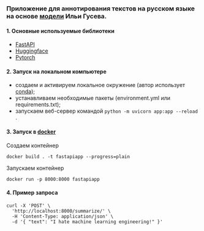 ### Приложение для аннотирования текстов на русском языке на основе [модели](https://huggingface.co/IlyaGusev/rugpt3medium_sum_gazeta) Ильи Гусева.

#### 1. Основные используемые библиотеки
- [FastAPI](https://www.google.com)
- [Huggingface](https://huggingface.co/)
- [Pytorch](https://pytorch.org/)

#### 2. Запуск на локальном компьютере
 - создаем и активируем локальное окружение (автор использует [conda](https://docs.conda.io/en/latest/));
 - устанавливаем необходимые пакеты (environment.yml или requirements.txt);
 - запускаем веб-сервер командой ```python -m uvicorn app:app --reload ```.

#### 3. Запуск в [docker](https://www.docker.com/)

Создаем контейнер
```
docker build . -t fastapiapp --progress=plain
```

Запускаем контейнер
```
docker run -p 8000:8000 fastapiapp
```

#### 4. Пример запроса
```
curl -X 'POST' \
  'http://localhost:8000/summarize/' \
  -H 'Content-Type: application/json' \
  -d '{ "text": "I hate machine learning engineering!" }'
```